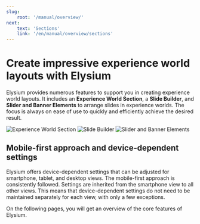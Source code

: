 ```yaml
---
slug:
    root: '/manual/overview/'
next:
    text: 'Sections'
    link: '/en/manual/overview/sections'
---
```


# Create impressive experience world layouts with Elysium
Elysium provides numerous features to support you in creating experience world layouts. It includes an **Experience World Section**, a **Slide Builder**, and **Slider and Banner Elements** to arrange slides in experience worlds. The focus is always on ease of use to quickly and efficiently achieve the desired result.

<Grid>
    <Column :cols="{xs: 12, sm: 6, 'xl': 4}">
        <Image src="section/admin-auswahl-add.png" alt="Experience World Section"
        :lazy="false" />
    </Column>
    <Column :cols="{xs: 12, sm: 6, 'xl': 4}">
        <Image src="slide-builder/de-admin-slide-builder-overview.png" alt="Slide Builder"
        :lazy="false" />
    </Column>
    <Column :cols="{xs: 12, sm: 6, 'xl': 4}">
        <Image src="section/de-admin-cms-block-selection.png" alt="Slider and Banner Elements"
        :lazy="false" />
    </Column>
</Grid>

## Mobile-first approach and device-dependent settings
Elysium offers device-dependent settings that can be adjusted for smartphone, tablet, and desktop views. The mobile-first approach is consistently followed. Settings are inherited from the smartphone view to all other views. This means that device-dependent settings do not need to be maintained separately for each view, with only a few exceptions.

On the following pages, you will get an overview of the core features of Elysium.
